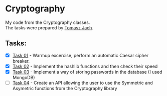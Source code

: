 # Cryptography
My code from the Cryptography classes.  
The tasks were prepared by [Tomasz Jach](https://github.com/tjach/ue-cyrpto). 
## Tasks:
- [x] [Task 01](https://github.com/jkoniecznyy/Cryptography/tree/main/Task%2001%20-%20Cezar) - Warmup excercise, perform an automatic Caesar cipher breaker.
- [x] [Task 02](https://github.com/jkoniecznyy/Cryptography/tree/main/Task%2002%20-%20Hashing) - Implement the hashlib functions and then check their speed
- [x] [Task 03](https://github.com/jkoniecznyy/Cryptography/tree/main/Task%2003%20-%20Password) - Implement a way of storing passwords in the database (I used MongoDB)
- [ ] [Task 04](https://github.com/jkoniecznyy/Cryptography/tree/main/Task%2004%20-%20FastAPI) - Create an API allowing the user to use the Symmetric and Asymetric functions from the Cryptography library
